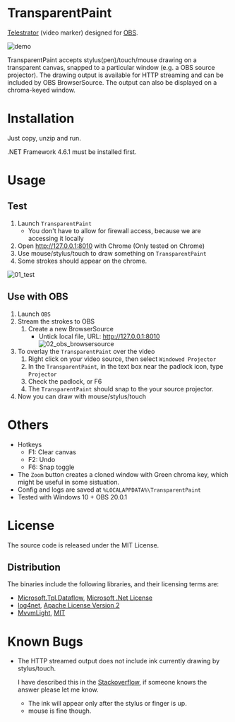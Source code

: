 # TransparentPaint

[Telestrator][1] (video marker) designed for [OBS][2]. 

![demo](https://raw.githubusercontent.com/sam0737/TransparentPaint/master/docs/demo.gif)

TransparentPaint accepts stylus(pen)/touch/mouse drawing on a transparent canvas, snapped to a particular window (e.g. a OBS source projector). 
The drawing output is available for HTTP streaming and can be included by OBS BrowserSource. The output can also be displayed on a chroma-keyed window.

# Installation

Just copy, unzip and run.

.NET Framework 4.6.1 must be installed first.

# Usage

## Test

1. Launch `TransparentPaint`
   * You don't have to allow for firewall access, because we are accessing it locally
3. Open http://127.0.0.1:8010 with Chrome (Only tested on Chrome)
4. Use mouse/stylus/touch to draw something on `TransparentPaint`
5. Some strokes should appear on the chrome.

![01_test](https://raw.githubusercontent.com/sam0737/TransparentPaint/master/docs/01_test.png)

## Use with OBS

1. Launch `OBS`
2. Stream the strokes to OBS
   1. Create a new BrowserSource
      * Untick local file, URL: http://127.0.0.1:8010
![02_obs_browsersource](https://raw.githubusercontent.com/sam0737/TransparentPaint/master/docs/02_obs_browsersource.png)
3. To overlay the `TransparentPaint` over the video
   1. Right click on your video source, then select `Windowed Projector`
   2. In the `TransparentPaint`, in the text box near the padlock icon, type `Projector`
   3. Check the padlock, or F6
   4. The `TransparentPaint` should snap to the your source projector.
4. Now you can draw with mouse/stylus/touch

# Others

* Hotkeys
   * F1: Clear canvas
   * F2: Undo
   * F6: Snap toggle
* The `Zoom` button creates a cloned window with Green chroma key, which might be useful in some sistuation.
* Config and logs are saved at `%LOCALAPPDATA%\TransparentPaint`
* Tested with Windows 10 + OBS 20.0.1

# License

The source code is released under the MIT License.

## Distribution

The binaries include the following libraries, and their licensing terms are:

* [Microsoft.Tpl.Dataflow](https://www.nuget.org/packages/Microsoft.Tpl.Dataflow/), 
  [Microsoft .Net License](https://www.microsoft.com/net/dotnet_library_license.htm)
* [log4net](https://logging.apache.org/log4net/), [Apache License Version 2](https://logging.apache.org/log4net/license.html)
* [MvvmLight](https://mvvmlight.codeplex.com/), [MIT](https://mvvmlight.codeplex.com/license)


# Known Bugs

* The HTTP streamed output does not include ink currently drawing by stylus/touch.
  
  I have described this in the [Stackoverflow][10], if someone knows the answer please let me know.
  * The ink will appear only after the stylus or finger is up.
  * mouse is fine though. 

[1]: https://en.wikipedia.org/wiki/Telestrator
[2]: https://obsproject.com/
[10]: https://stackoverflow.com/questions/45963928/creating-bitmap-of-inkcanvas-that-includes-stroke-from-dynamicrenderer-drawn-by
